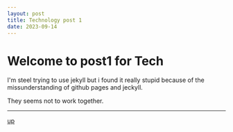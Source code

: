 ```yaml
---
layout: post
title: Technology post 1
date: 2023-09-14
---
```


# Welcome to post1 for Tech

I'm steel trying to use jekyll but i found it really stupid because of the missunderstanding of github pages and jeckyll.

They seems not to work together.

---

[up](./)
